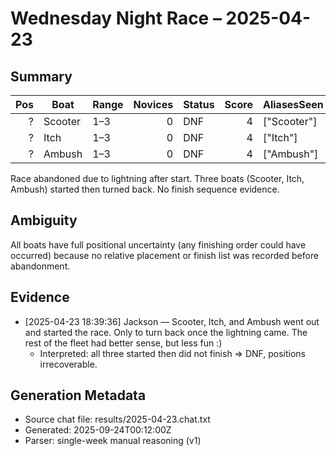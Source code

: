 # Wednesday Night Race – 2025-04-23

## Summary

| Pos | Boat | Range | Novices | Status | Score | AliasesSeen |
|---:|---|---|---:|---|---:|---|
| ? | Scooter | 1–3 | 0 | DNF | 4 | ["Scooter"] |
| ? | Itch | 1–3 | 0 | DNF | 4 | ["Itch"] |
| ? | Ambush | 1–3 | 0 | DNF | 4 | ["Ambush"] |

Race abandoned due to lightning after start. Three boats (Scooter, Itch, Ambush) started then turned back. No finish sequence evidence.

## Ambiguity

All boats have full positional uncertainty (any finishing order could have occurred) because no relative placement or finish list was recorded before abandonment.

## Evidence

- [2025-04-23 18:39:36] Jackson — Scooter, Itch, and Ambush went out and started the race. Only to turn back once the lightning came. The rest of the fleet had better sense, but less fun :)
  - Interpreted: all three started then did not finish => DNF, positions irrecoverable.

## Generation Metadata

- Source chat file: results/2025-04-23.chat.txt
- Generated: 2025-09-24T00:12:00Z
- Parser: single-week manual reasoning (v1)
